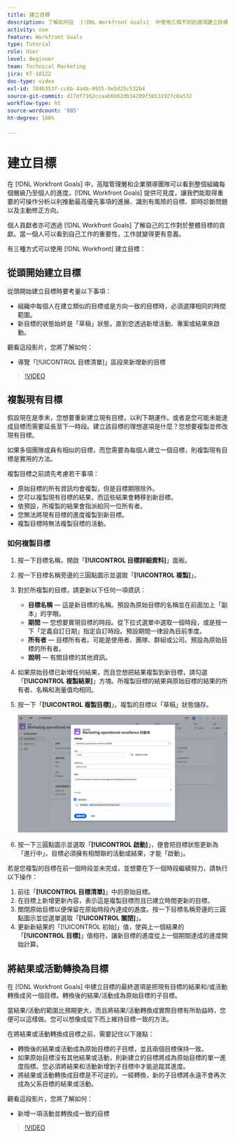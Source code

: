```yaml
---
title: 建立目標
description: 了解如何在  [!DNL Workfront Goals]  中使用三個不同的選項建立目標。
activity: use
feature: Workfront Goals
type: Tutorial
role: User
level: Beginner
team: Technical Marketing
jira: KT-10122
doc-type: video
exl-id: 784b353f-cc6b-4a4b-9935-9e5d25c532b4
source-git-commit: d17df7162ccaab6b62db34209f50131927c0a532
workflow-type: ht
source-wordcount: '885'
ht-degree: 100%

---
```


# 建立目標

在 [!DNL Workfront Goals] 中，高階管理層和企業領導團隊可以看到整個組織每個層級乃至個人的進度。[!DNL Workfront Goals] 提供可見度，讓我們能取得重要的可操作分析以利推動最高優先事項的進展、識別有風險的目標、即時診斷問題以及主動修正方向。

個人貢獻者亦可透過 [!DNL Workfront Goals] 了解自己的工作對於整體目標的貢獻。當一個人可以看到自己工作的重要性，工作就變得更有意義。

有三種方式可以使用 [!DNL Workfront] 建立目標：

## 從頭開始建立目標

從頭開始建立目標時要考量以下事項：

* 組織中每個人在建立類似的目標或是方向一致的目標時，必須選擇相同的時間範圍。
* 新目標的狀態始終是「草稿」狀態，直到您透過新增活動、專案或結果來啟動。

觀看這段影片，您將了解如何：

* 導覽「[!UICONTROL 目標清單]」區段來新增新的目標

>[!VIDEO](https://video.tv.adobe.com/v/335191/?quality=12&learn=on&enablevpops)

## 複製現有目標

假設現在是季末，您想要重新建立現有目標，以利下期運作。或者是您可能未能達成目標而需要延長至下一時段。建立該目標的理想選項是什麼？您想要複製並修改現有目標。

如果多個團隊成員有相似的目標，而您需要為每個人建立一個目標，則複製現有目標是實用的方法。

複製目標之前請先考慮若干事項：

* 原始目標的所有資訊均會複製，但是目標期限除外。
* 您可以複製現有目標的結果，而這些結果會轉移到新目標。
* 依預設，所複製的結果會指派給同一位所有者。
* 您無法將現有目標的進度複製到新目標。
* 複製目標時無法複製目標的活動。

### 如何複製目標

1. 按一下目標名稱，開啟「**[!UICONTROL 目標詳細資料]**」面板。
1. 按一下目標名稱旁邊的三圓點圖示並選取「**[!UICONTROL 複製]**」。
1. 對於所複製的目標，請更新以下任何一項資訊：
   * **目標名稱** — 這是新目標的名稱。預設為原始目標的名稱並在前面加上「副本」的字眼。
   * **期間** — 您想要實現目標的時段。從下拉式選單中選取一個時段，或是按一下「定義自訂日期」指定自訂時段。預設期間一律設為目前季度。
   * **所有者** — 目標所有者。可能是使用者、團隊、群組或公司。預設為原始目標的所有者。
   * **說明** — 有關目標的其他資訊。

1. 如果原始目標已新增任何結果，而且您想把結果複製到新目標，請勾選「**[!UICONTROL 複製結果]**」方塊。所複製目標的結果與原始目標的結果的所有者、名稱和測量值均相同。

1. 按一下「**[!UICONTROL 複製目標]**」。複製的目標以「草稿」狀態儲存。

   ![影像顯示 [!DNL Workfront Goals] 的「[!UICONTROL 目標詳細資料]」面板及其「[!UICONTROL 複製]」選項](assets/03-workfront-goals-copy-a-goal.png)

1. 按一下三圓點圖示並選取「**[!UICONTROL 啟動]**」，便會把目標狀態更新為「進行中」。目標必須擁有相關聯的活動或結果，才能「啟動」。

若是您複製的目標在前一個時段並未完成，並想要在下一個時段繼續努力，請執行以下操作：

1. 前往「**[!UICONTROL 目標清單]**」中的原始目標。
1. 在目標上新增更新內容，表示這是複製目標而且已建立時間更新的目標。
1. 關閉原始目標以便保留在原始時段內達成的進度。按一下目標名稱旁邊的三圓點圖示並從選單選取「**[!UICONTROL 關閉]**」。
1. 更新新結果的「[!UICONTROL 初始]」值，使與上一個結果的「**[!UICONTROL 目標]**」值相符，讓新目標的進度從上一個期間達成的進度開始計算。

## 將結果或活動轉換為目標

在 [!DNL Workfront Goals] 中建立目標的最終選項是把現有目標的結果和/或活動轉換成另一個目標。轉換後的結果/活動成為原始目標的子目標。

當結果/活動的範圍比預期更大，而且將結果/活動轉換成實際目標有所助益時，您便可以這樣做。您可以想像成從下而上維持目標一致的方法。

在將結果或活動轉換成目標之前，需要記住以下幾點：

* 轉換後的結果或活動成為原始目標的子目標，並且兩個目標保持一致。
* 如果原始目標沒有其他結果或活動，則新建立的目標將成為原始目標的單一進度指標。您必須將結果和活動新增到子目標中才能追蹤其進度。
* 將結果或活動轉換成目標是不可逆的。一經轉換，新的子目標將永遠不會再次成為父系目標的結果或活動。

觀看這段影片，您將了解如何：

* 新增一項活動並轉換成一致的目標

>[!VIDEO](https://video.tv.adobe.com/v/335192/?quality=12&learn=on&enablevpops)

